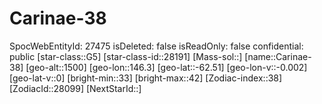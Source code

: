 ﻿---
location: [-62.51,146.3,1500]
type: Station
tags:
- astro/Star

---

# Carinae-38

SpocWebEntityId: 27475
isDeleted: false
isReadOnly: false
confidential: public
[star-class::G5]
[star-class-id::28191]
[Mass-sol::]
[name::Carinae-38]
[geo-alt::1500]
[geo-lon::146.3]
[geo-lat::-62.51]
[geo-lon-v::-0.002]
[geo-lat-v::0]
[bright-min::33]
[bright-max::42]
[Zodiac-index::38]
[ZodiacId::28099]
[NextStarId::]

